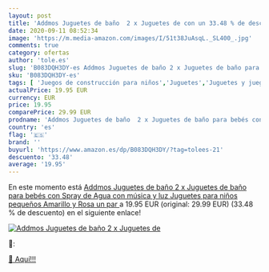 ```yaml
---
layout: post
title: 'Addmos Juguetes de baño  2 x Juguetes de con un 33.48 % de descuento'
date: 2020-09-11 08:52:34
image: 'https://m.media-amazon.com/images/I/51t38JuAsqL._SL400_.jpg'
comments: true
category: ofertas
author: 'tole.es'
slug: 'B083DQH3DY-es Addmos Juguetes de baño 2 x Juguetes de baño para bebés...'
sku: 'B083DQH3DY-es'
tags: [ 'Juegos de construcción para niños','Juguetes','Juguetes y juegos','juguetes', ]
actualPrice: 19.95 EUR
currency: EUR
price: 19.95
comparePrice: 29.99 EUR
prodname: 'Addmos Juguetes de baño  2 x Juguetes de baño para bebés con Spray de Agua con música y luz Juguetes para niños pequeños Amarillo y Rosa  un par '
country: 'es'
flag: '🇪🇸'
brand: ''
buyurl: 'https://www.amazon.es/dp/B083DQH3DY/?tag=tolees-21'
descuento: '33.48'
average: '19.95'
---
```


En este momento está [Addmos Juguetes de baño  2 x Juguetes de baño para bebés con Spray de Agua con música y luz Juguetes para niños pequeños Amarillo y Rosa  un par ](https://www.amazon.es/dp/B083DQH3DY/?tag=tolees-21) a 19.95 EUR (original: 29.99 EUR) (33.48 %  de descuento) en el siguiente enlace!

[![Addmos Juguetes de baño  2 x Juguetes de](https://m.media-amazon.com/images/I/51t38JuAsqL._SL400_.jpg)](https://www.amazon.es/dp/B083DQH3DY/?tag=tolees-21)

🔎:


[🛒 Aquí!!!](https://www.amazon.es/dp/B083DQH3DY/?tag=tolees-21)
